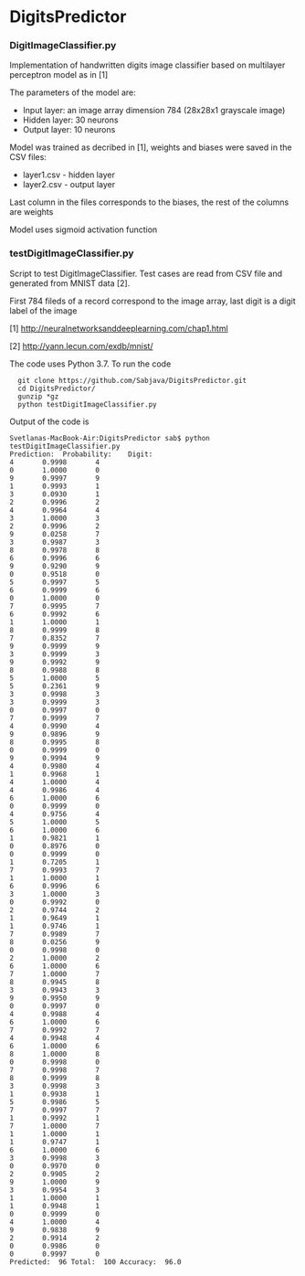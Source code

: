 # DigitsPredictor

### DigitImageClassifier.py 
Implementation of handwritten digits image classifier based on multilayer perceptron model as in [1]

The parameters of the model are:

* Input layer: an image array dimension 784 (28x28x1 grayscale image)
* Hidden layer: 30 neurons
* Output layer: 10 neurons

Model was trained as  decribed in [1], weights and biases were saved in the CSV files: 
* layer1.csv - hidden layer 
* layer2.csv - output layer

Last column in the files corresponds to the biases, the rest of the columns are weights

Model uses sigmoid activation function
  
### testDigitImageClassifier.py 
Script  to test DigitImageClassifier.
Test cases are read from CSV file and generated from MNIST data [2].

First 784 fileds of a record correspond to the image array, last digit is a digit label of the image

[1] http://neuralnetworksanddeeplearning.com/chap1.html

[2] http://yann.lecun.com/exdb/mnist/


The code uses Python 3.7. To run the code
```
  git clone https://github.com/Sabjava/DigitsPredictor.git
  cd DigitsPredictor/
  gunzip *gz
  python testDigitImageClassifier.py
 ```
Output of the code is
```
Svetlanas-MacBook-Air:DigitsPredictor sab$ python testDigitImageClassifier.py 
Prediction:	 Probability:	 Digit:
4 		0.9998		 4
0 		1.0000		 0
9 		0.9997		 9
1 		0.9993		 1
3 		0.0930		 1
2 		0.9996		 2
4 		0.9964		 4
3 		1.0000		 3
2 		0.9996		 2
9 		0.0258		 7
3 		0.9987		 3
8 		0.9978		 8
6 		0.9996		 6
9 		0.9290		 9
0 		0.9518		 0
5 		0.9997		 5
6 		0.9999		 6
0 		1.0000		 0
7 		0.9995		 7
6 		0.9992		 6
1 		1.0000		 1
8 		0.9999		 8
7 		0.8352		 7
9 		0.9999		 9
3 		0.9999		 3
9 		0.9992		 9
8 		0.9988		 8
5 		1.0000		 5
5 		0.2361		 9
3 		0.9998		 3
3 		0.9999		 3
0 		0.9997		 0
7 		0.9999		 7
4 		0.9990		 4
9 		0.9896		 9
8 		0.9995		 8
0 		0.9999		 0
9 		0.9994		 9
4 		0.9980		 4
1 		0.9968		 1
4 		1.0000		 4
4 		0.9986		 4
6 		1.0000		 6
0 		0.9999		 0
4 		0.9756		 4
5 		1.0000		 5
6 		1.0000		 6
1 		0.9821		 1
0 		0.8976		 0
0 		0.9999		 0
1 		0.7205		 1
7 		0.9993		 7
1 		1.0000		 1
6 		0.9996		 6
3 		1.0000		 3
0 		0.9992		 0
2 		0.9744		 2
1 		0.9649		 1
1 		0.9746		 1
7 		0.9989		 7
8 		0.0256		 9
0 		0.9998		 0
2 		1.0000		 2
6 		1.0000		 6
7 		1.0000		 7
8 		0.9945		 8
3 		0.9943		 3
9 		0.9950		 9
0 		0.9997		 0
4 		0.9988		 4
6 		1.0000		 6
7 		0.9992		 7
4 		0.9948		 4
6 		1.0000		 6
8 		1.0000		 8
0 		0.9998		 0
7 		0.9998		 7
8 		0.9999		 8
3 		0.9998		 3
1 		0.9938		 1
5 		0.9986		 5
7 		0.9997		 7
1 		0.9992		 1
7 		1.0000		 7
1 		1.0000		 1
1 		0.9747		 1
6 		1.0000		 6
3 		0.9998		 3
0 		0.9970		 0
2 		0.9905		 2
9 		1.0000		 9
3 		0.9954		 3
1 		1.0000		 1
1 		0.9948		 1
0 		0.9999		 0
4 		1.0000		 4
9 		0.9838		 9
2 		0.9914		 2
0 		0.9986		 0
0 		0.9997		 0
Predicted:  96 Total:  100 Accuracy:  96.0
```
